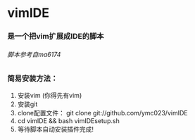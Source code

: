 # vimIDE


### 是一个把vim扩展成IDE的脚本
###### 脚本参考自ma6174

### 简易安装方法：

 1. 安装vim (你得先有vim) 
 2. 安装git
 3. clone配置文件： git clone git://github.com/ymc023/vimIDE
 4. cd vimIDE && bash vimIDEsetup.sh
 5. 等待脚本自动安装插件完成!



